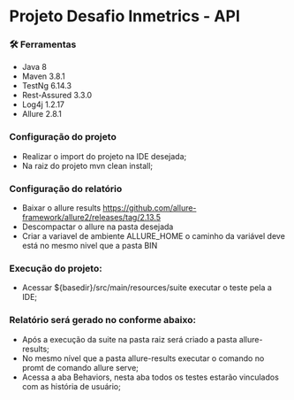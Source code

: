 # Projeto Desafio Inmetrics - API

### 🛠️ Ferramentas

 - Java 8
 - Maven 3.8.1
 - TestNg 6.14.3
 - Rest-Assured 3.3.0 
 - Log4j 1.2.17
 - Allure 2.8.1
 
### Configuração do projeto
- Realizar o import do projeto na IDE desejada;
- Na raiz do projeto mvn clean install;

### Configuração do relatório
- Baixar o allure results https://github.com/allure-framework/allure2/releases/tag/2.13.5
- Descompactar o allure na pasta desejada
- Criar a variavel de ambiente ALLURE_HOME o caminho da variável deve está no mesmo nivel que a pasta BIN

### Execução do projeto:
- Acessar ${basedir}/src/main/resources/suite executar o teste pela a IDE;

### Relatório será gerado no conforme abaixo:
- Após a execução da suite na pasta raiz será criado a pasta allure-results;
- No mesmo nível que a pasta allure-results executar o comando no promt de comando allure serve;
- Acessa a aba Behaviors, nesta aba todos os testes estarão vinculados com as história de usuário;


